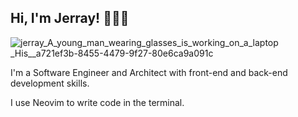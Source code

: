 ## Hi, I'm Jerray! 👨‍💻🐶

![jerray_A_young_man_wearing_glasses_is_working_on_a_laptop _His__a721ef3b-8455-4479-9f27-80e6ca9a091c](https://github.com/jerray/jerray/assets/591094/52ae0c8c-75b3-4de4-9a5d-6fa6cbeab0fb)

I'm a Software Engineer and Architect with front-end and back-end development skills.

I use Neovim to write code in the terminal.
